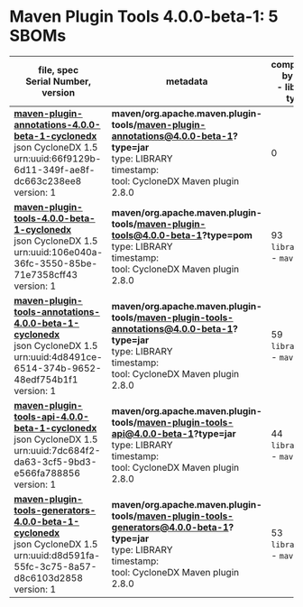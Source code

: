Maven Plugin Tools 4.0.0-beta-1: 5 SBOMs
=======

| file, spec<br>Serial Number, version| metadata | components<br>by type<br>- libs purl types |
| ----------------------------------- | -------- | ------------------------------------------ |
| **[maven-plugin-annotations-4.0.0-beta-1-cyclonedx](maven/org.apache.maven.plugin-tools/maven-plugin-annotations/4.0.0-beta-1/maven-plugin-annotations-4.0.0-beta-1-cyclonedx.json)**<br>json CycloneDX 1.5<br>urn:uuid:66f9129b-6d11-349f-ae8f-dc663c238ee8<br>version: 1 | **maven/org.apache.maven.plugin-tools/maven-plugin-annotations@4.0.0-beta-1?type=jar**<br>type: LIBRARY<br>timestamp: <br>tool: CycloneDX Maven plugin 2.8.0 | 0 |
| **[maven-plugin-tools-4.0.0-beta-1-cyclonedx](maven/org.apache.maven.plugin-tools/maven-plugin-tools/4.0.0-beta-1/maven-plugin-tools-4.0.0-beta-1-cyclonedx.json)**<br>json CycloneDX 1.5<br>urn:uuid:106e040a-36fc-3550-85be-71e7358cff43<br>version: 1 | **maven/org.apache.maven.plugin-tools/maven-plugin-tools@4.0.0-beta-1?type=pom**<br>type: LIBRARY<br>timestamp: <br>tool: CycloneDX Maven plugin 2.8.0 | 93<br>`library`: 93 <br>- `maven`: 93  |
| **[maven-plugin-tools-annotations-4.0.0-beta-1-cyclonedx](maven/org.apache.maven.plugin-tools/maven-plugin-tools-annotations/4.0.0-beta-1/maven-plugin-tools-annotations-4.0.0-beta-1-cyclonedx.json)**<br>json CycloneDX 1.5<br>urn:uuid:4d8491ce-6514-374b-9652-48edf754b1f1<br>version: 1 | **maven/org.apache.maven.plugin-tools/maven-plugin-tools-annotations@4.0.0-beta-1?type=jar**<br>type: LIBRARY<br>timestamp: <br>tool: CycloneDX Maven plugin 2.8.0 | 59<br>`library`: 59 <br>- `maven`: 59  |
| **[maven-plugin-tools-api-4.0.0-beta-1-cyclonedx](maven/org.apache.maven.plugin-tools/maven-plugin-tools-api/4.0.0-beta-1/maven-plugin-tools-api-4.0.0-beta-1-cyclonedx.json)**<br>json CycloneDX 1.5<br>urn:uuid:7dc684f2-da63-3cf5-9bd3-e566fa788856<br>version: 1 | **maven/org.apache.maven.plugin-tools/maven-plugin-tools-api@4.0.0-beta-1?type=jar**<br>type: LIBRARY<br>timestamp: <br>tool: CycloneDX Maven plugin 2.8.0 | 44<br>`library`: 44 <br>- `maven`: 44  |
| **[maven-plugin-tools-generators-4.0.0-beta-1-cyclonedx](maven/org.apache.maven.plugin-tools/maven-plugin-tools-generators/4.0.0-beta-1/maven-plugin-tools-generators-4.0.0-beta-1-cyclonedx.json)**<br>json CycloneDX 1.5<br>urn:uuid:d8d591fa-55fc-3c75-8a57-d8c6103d2858<br>version: 1 | **maven/org.apache.maven.plugin-tools/maven-plugin-tools-generators@4.0.0-beta-1?type=jar**<br>type: LIBRARY<br>timestamp: <br>tool: CycloneDX Maven plugin 2.8.0 | 53<br>`library`: 53 <br>- `maven`: 53  |
